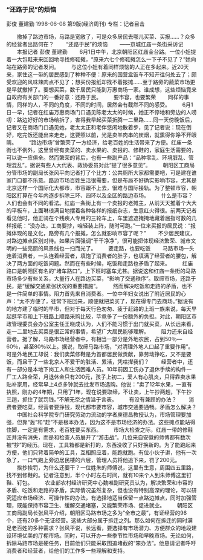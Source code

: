 ### “还路于民”的烦恼
彭俊  董建勤
1998-06-08
第9版(经济周刊)
专栏：记者目击

　　撤掉了路边市场，马路是宽敞了，可是众多居民去哪儿买菜、买报……？众多的经营者出路何在？
　　“还路于民”的烦恼
　　——京城红庙一条街采访记
　　本报记者  彭俊  董建勤
　　6月1日中午，北京朝阳区红庙金台路。一位小姐提着一大包鞋来来回回地寻找修鞋摊，“原来六七个修鞋摊怎么一下子不见了？”她向站在路旁的记者发问。
　　与这位小姐有着同样烦恼的人正在多起来。近20天来，家住这一带的居民感到了种种不便：原来的国营盒饭车不知开往何处去了；颇受欢迎的风味辣肉点不见了；想买份报纸却找不着报摊……至于路旁的蔬菜市场更是早就撤掉了。要想买菜，数千居民只能到万惠商场一家。谁成想，这些烦恼竟来自政府有关部门的一番好意：还路于民。
　　要市容，也要繁荣
　　同样的事情，同样的人，不同的角度，不同的时间，居然会有截然不同的感受。
　　6月1日一早，记者在红庙万惠商场门口遇见陈老太太的时候，她正不停地和旁边的人唠叨：路边好好的市场给拆了，害得我早起买菜折腾一二里路……同一天傍晚饭后，记者又在商场门口遇见她，老太太正和老伴悠闲地散着步，见了记者说：现在倒好，吃完饭还能出来走走，这要照以前，光是卖羊肉串的炭烟，就熏得你睁不开眼睛。
　　“路边市场”曾繁荣了一方经济，给老百姓的生活带来了方便。红庙一条街也不例外，这里曾经有卖菜的、卖水果的、卖报的、修鞋的，家庭生活需要的，可以说一应俱全。然而繁荣的背后，也有一些副产品：“品种零乱、环境脏乱、管理混乱”。据说有些人大代表、政协委员对此“提了很多意见”。
　　朝阳区工商局分管市场的副局长张风平向记者打了个比方：公共厕所大家都需要吧，可是建在谁家门口都不乐意。路边市场百姓生活很需要，但是布局不好确实影响市容，尤其是北京这样一个国际化大都市，市容跟不上去，很难与国际接轨。为了整顿市容，朝阳区打算在今年内逐步拆除三环、四环以及全区的路边市场。
　　什么是市容？人们也会有不同的看法。红庙一条街上有一个卖报的老摊主，从前天天推着个大大的平板车，上面琳琅满目地摆着各种各样的报纸杂志，生意红火得很。前两天记者看见他时，他正骑在个残疾人专用的三轮车上，车里遮遮掩掩地藏着屈指可数的几样报纸：“没办法，工商要抄，咱轻装上阵，随时可跑。”一位来买报的居民说：“报摊体现的是文化，路旁有几个报摊，怎么就影响市容了呢？”
　　不少居民建议，对路边摊点区别对待。如果片面强调“干干净净”，很可能把体现经济繁荣、城市文明的一些亮丽的风景线也一扫而光了。
　　要走路，也要吃饭
　　马路市场一头连着消费者，一头连着经营者，填饱了消费者的肚子，也填满了经营者的腰包，解决了两方面的吃饭问题。然而在有些时候，吃饭和走路也矛盾了起来。
　　红庙路口是朝阳区有名的“堵车路口”，上下班时塞车尤甚。据说这和红庙一条街的马路市场多少有些关系，大量行人在路边买菜，“影响了交通秩序”。取缔市场，还路于民，是“缓解交通紧张状况的重要措施”。
　　然而解决吃饭和走路的矛盾，也不是一件简单的事情。阻力首先来自消费者。一位中年妇女说出了附近居民的心声：“太不方便了，往常下班回来，顺便就把菜买了，现在得专门去商场。”据说有的地方建了临时的早市，但对于每天行色匆匆、疲于赶路的上班一族来说，每天早起逛早市和上下班路上顺路采购比较，毕竟多了一份额外的负担。对此，朝阳区市政管理委员会办公室主任王晓成认为，人们不能习惯于出门就买菜，从长远来看，走一二里地去买菜是很正常的事情，希望广大居民能够理解。
　　阻力还来自经营者。据了解，马路市场经营者中，有相当一部分是外地农民，占到50％—60％，甚至80％以上。据说，取缔马路市场，“对清理外地人口起了重要作用”。可是外地民工却说：我们卖菜修鞋是为首都居民做贡献，靠劳动挣吃，又不是要饭，而且干了一些北京人不爱干的脏活、累活，凭啥撵我们？
　　经营者中，还有一部分是本地下岗工人和生活困难人员。10年前因工伤办了退休手续的构件一厂工人路全荣，月退休金只有200元，孩子上初二，爱人有心肌炎，只得靠卖水果贴补家用，经常早上4点多钟就去批发市场选购。他说：“卖了12年水果，一直有执照，刚办的4年期，只用了1年，现在说要取缔，不让卖，上午抄两趟，下午抄三趟，抓住了就罚钱。”不解无奈之情溢于言表。
　　有没有兼顾的办法？
　　消费者要吃菜，经营者要挣钱，现代都市要市容，城市交通要通畅。矛盾怎么解决？
　　中国社会科学院专门研究劳动力流动的学者庾德昌教授认为，市场管理要加强，但靠“轰”和“赶”不是根本办法，因为这不是市场经济的办法。这些摊点能站得住脚，一定是有需求，老百姓要买东西。
　　市场大检查之际，红庙一带的修鞋匠并没有消失，而是和检查人员展开了“游击战”。几位来自安徽的师傅都有数次被“抄”的经历。现在，工具箱都是新打的，东西没收了只好换新的。为了能跑起来方便，他们只背着简单的工具，互相照应着，能跑就跑。有位小伙子讲，他有一次急了，一口气跑上旁边居民楼的六层，管理人员将他追下来，罚了200元。
　　挨抄挨罚，为什么还要干？一位姓朱的师傅说，这里有生意，周围四五里路，找不到修鞋的。记者注意到，半个小时左右时间，就有10来个人到朱师傅这里钉鞋、钉包。
　　农业部农村经济研究中心魏唯副研究员认为，解决繁荣和市容的矛盾、吃饭和走路的矛盾，实际情况虽然复杂，但也没有特别高深的理论，可以研究适应市场经济、可操作性的办法，有选择地适当保留一点路边摊点，同时加强管理，既能保持市容卫生、缓解交通堵塞，又能繁荣市场、促进就业。
　　朝阳区工商局副局长张风平介绍，朝阳区马路市场之多为“全市之最”，有证经营的96个，还有20多个无证经营。这些大部分属于拆迁之列。那么如何在拆迁的同时满足老百姓的多种需求？张风平说，长远看，要选择有市场潜力、方便群众的地段建设环境优美的厅棚市场。同时，可以开办一些季节性市场和早晚市场。无论如何，拆除马路市场是硬任务，目前他们只能采取围追堵截的“笨办法”。他恳请记者呼吁消费者和经营者，给他们的工作多一些理解和支持。
